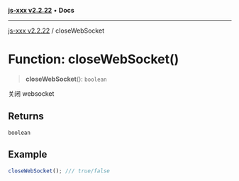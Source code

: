 [**js-xxx v2.2.22**](../README.md) • **Docs**

***

[js-xxx v2.2.22](../README.md) / closeWebSocket

# Function: closeWebSocket()

> **closeWebSocket**(): `boolean`

关闭 websocket

## Returns

`boolean`

## Example

```ts
closeWebSocket(); /// true/false
```
